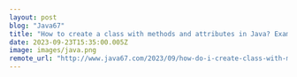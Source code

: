 ```yaml
---
layout: post
blog: "Java67"
title: "How to create a class with methods and attributes in Java? Example Tutorial"
date: 2023-09-23T15:35:00.005Z
image: images/java.png
remote_url: "http://www.java67.com/2023/09/how-do-i-create-class-with-methods-and.html"
---
```


